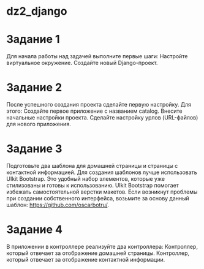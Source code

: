 # dz2_django

# Задание 1
Для начала работы над задачей выполните первые шаги:
 Настройте виртуальное окружение.
 Создайте новый Django-проект.
# Задание 2
После успешного создания проекта сделайте первую настройку. Для этого:
 Создайте первое приложение с названием 
catalog.
 Внесите начальные настройки проекта.
 Сделайте настройку урлов (URL-файлов) для нового приложения.
# Задание 3
Подготовьте два шаблона для домашней страницы и страницы с контактной информацией.
Для создания шаблонов лучше использовать UIkit Bootstrap. Это удобный набор элементов, которые уже стилизованы и готовы к использованию. UIkit Bootstrap помогает избежать самостоятельной верстки макетов.
Если возникнут проблемы при создании собственного интерфейса, возьмите за основу данный шаблон: https://github.com/oscarbotru/.
# Задание 4
В приложении в контроллере реализуйте два контроллера:
 Контроллер, который отвечает за отображение домашней страницы.
 Контроллер, который отвечает за отображение контактной информации.
